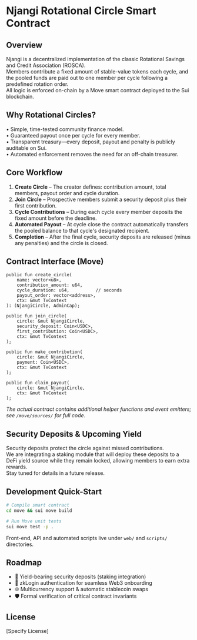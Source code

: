 # Njangi Rotational Circle Smart Contract

## Overview
Njangi is a decentralized implementation of the classic Rotational Savings and Credit Association (ROSCA).  
Members contribute a fixed amount of stable-value tokens each cycle, and the pooled funds are paid out to one member per cycle following a predefined rotation order.  
All logic is enforced on-chain by a Move smart contract deployed to the Sui blockchain.

## Why Rotational Circles?
• Simple, time-tested community finance model.  
• Guaranteed payout once per cycle for every member.  
• Transparent treasury—every deposit, payout and penalty is publicly auditable on Sui.  
• Automated enforcement removes the need for an off-chain treasurer.

## Core Workflow
1. **Create Circle** – The creator defines: contribution amount, total members, payout order and cycle duration.  
2. **Join Circle** – Prospective members submit a security deposit plus their first contribution.  
3. **Cycle Contributions** – During each cycle every member deposits the fixed amount before the deadline.  
4. **Automated Payout** – At cycle close the contract automatically transfers the pooled balance to that cycle's designated recipient.  
5. **Completion** – After the final cycle, security deposits are released (minus any penalties) and the circle is closed.

## Contract Interface (Move)
```move
public fun create_circle(
    name: vector<u8>,
    contribution_amount: u64,
    cycle_duration: u64,          // seconds
    payout_order: vector<address>,
    ctx: &mut TxContext
): (NjangiCircle, AdminCap);

public fun join_circle(
    circle: &mut NjangiCircle,
    security_deposit: Coin<USDC>,
    first_contribution: Coin<USDC>,
    ctx: &mut TxContext
);

public fun make_contribution(
    circle: &mut NjangiCircle,
    payment: Coin<USDC>,
    ctx: &mut TxContext
);

public fun claim_payout(
    circle: &mut NjangiCircle,
    ctx: &mut TxContext
);
```
*The actual contract contains additional helper functions and event emitters; see `/move/sources/` for full code.*

## Security Deposits & Upcoming Yield
Security deposits protect the circle against missed contributions.  
We are integrating a staking module that will deploy these deposits to a DeFi yield source while they remain locked, allowing members to earn extra rewards.  
Stay tuned for details in a future release.

## Development Quick-Start
```bash
# Compile smart contract
cd move && sui move build

# Run Move unit tests
sui move test -p .
```
Front-end, API and automated scripts live under `web/` and `scripts/` directories.

## Roadmap
- 🔄 Yield-bearing security deposits (staking integration)  
- 📱 zkLogin authentication for seamless Web3 onboarding  
- 🌐 Multicurrency support & automatic stablecoin swaps  
- 🛡️ Formal verification of critical contract invariants

## License
[Specify License]
